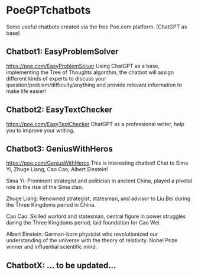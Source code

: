 # PoeGPTchatbots
Some useful chatbots created via the free Poe.com platform. (ChatGPT as base)


## Chatbot1: EasyProblemSolver
https://poe.com/EasyProblemSolver
Using ChatGPT as a base, implementing the Tree of Thoughts algorithm, the chatbot will assign different kinds of experts to discuss your question/problem/difficulty/anything and provide relevant information to make life easier!

## Chatbot2: EasyTextChecker
https://poe.com/EasyTextChecker
ChatGPT as a professional writer, help you to improve your writing.

## Chatbot3: GeniusWithHeros
https://poe.com/GeniusWithHeros
This is interesting chatbot! Chat to Sima Yi, Zhuge Liang, Cao Cao, Albert Einstein!

Sima Yi: Prominent strategist and politician in ancient China, played a pivotal role in the rise of the Sima clan.

Zhuge Liang: Renowned strategist, statesman, and advisor to Liu Bei during the Three Kingdoms period in China.

Cao Cao: Skilled warlord and statesman, central figure in power struggles during the Three Kingdoms period, laid foundation for Cao Wei.

Albert Einstein: German-born physicist who revolutionized our understanding of the universe with the theory of relativity. Nobel Prize winner and influential scientific mind.

## ChatbotX: ... to be updated...
